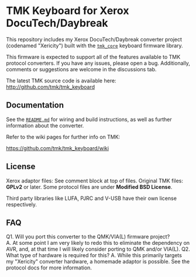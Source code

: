 TMK Keyboard for Xerox DocuTech/Daybreak
=============================
This repository includes my Xerox DocuTech/Daybreak converter project (codenamed "Xericity") built with the [`tmk_core`](https://github.com/tmk/tmk_core) keyboard firmware library.

This firmware is expected to support all of the features available to TMK protocol converters. If you have any issues, please open a bug. Additionally, comments or suggestions are welcome in the discussions tab.

The latest TMK source code is available here: <http://github.com/tmk/tmk_keyboard>



Documentation
-------------
See the [`README.md`](./converter/xerox_usb/README.md) for wiring and build instructions, as well as further information about the converter.


Refer to the wiki pages for further info on TMK:

https://github.com/tmk/tmk_keyboard/wiki



License
-------
Xerox adaptor files:
See comment block at top of files.
Original TMK files:
**GPLv2** or later. Some protocol files are under **Modified BSD License**.

Third party libraries like LUFA, PJRC and V-USB have their own license respectively.



FAQ
---
Q1. Will you port this converter to the QMK/VIA(L) firmware project?  
 A. At some point I am very likely to redo this to eliminate the dependency on AVR, and, at that time I will likely consider porting to QMK and/or VIA(L).
Q2. What type of hardware is required for this?
 A. While this primarily targets my "Xericity" converter hardware, a homemade adaptor is possible. See the protocol docs for more information.
